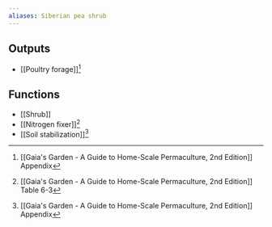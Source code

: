 ```yaml
---
aliases: Siberian pea shrub
---
```

## Outputs
- [[Poultry forage]][^1]
## Functions
- [[Shrub]]
- [[Nitrogen fixer]][^2]
- [[Soil stabilization]][^1]

[^1]: [[Gaia's Garden - A Guide to Home-Scale Permaculture, 2nd Edition]] Appendix
[^2]: [[Gaia's Garden - A Guide to Home-Scale Permaculture, 2nd Edition]] Table 6-3
